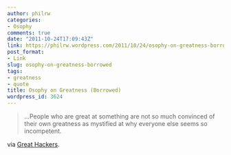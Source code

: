 ```yaml
---
author: philrw
categories:
- Osophy
comments: true
date: "2011-10-24T17:09:43Z"
link: https://philrw.wordpress.com/2011/10/24/osophy-on-greatness-borrowed/
post_format:
- Link
slug: osophy-on-greatness-borrowed
tags:
- greatness
- quote
title: Osophy on Greatness (Borrowed)
wordpress_id: 3624
---
```


<blockquote>...People who are great at something are not so much convinced of their own greatness as mystified at why everyone else seems so incompetent.</blockquote>


via [Great Hackers](http://www.paulgraham.com/gh.html).

